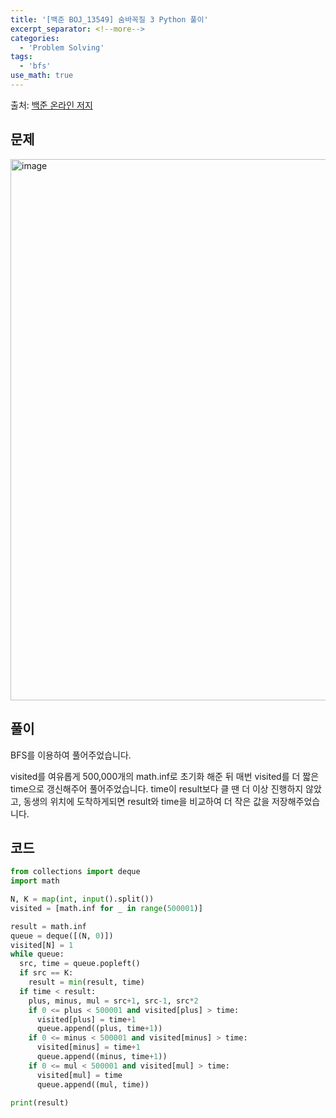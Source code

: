 ```yaml
---
title: '[백준 BOJ_13549] 숨바꼭질 3 Python 풀이'
excerpt_separator: <!--more-->
categories:
  - 'Problem Solving'
tags:
  - 'bfs'
use_math: true
---
```


출처: [백준 온라인 저지](https://www.acmicpc.net/problem/13549)

## 문제

<img width="866" alt="image" src="https://user-images.githubusercontent.com/59808674/183234659-318e6e2e-dc8e-44ea-962c-d45295e43332.png">

## 풀이

BFS를 이용하여 풀어주었습니다.  

visited를 여유롭게 500,000개의 math.inf로 초기화 해준 뒤 매번 visited를 더 짧은 time으로 갱신해주어 풀어주었습니다. time이 result보다 클 땐 더 이상 진행하지 않았고, 동생의 위치에 도착하게되면 result와 time을 비교하여 더 작은 값을 저장해주었습니다.  


## 코드

```python
from collections import deque
import math

N, K = map(int, input().split())
visited = [math.inf for _ in range(500001)]

result = math.inf
queue = deque([(N, 0)])
visited[N] = 1
while queue:
  src, time = queue.popleft()
  if src == K:
    result = min(result, time)
  if time < result:
    plus, minus, mul = src+1, src-1, src*2
    if 0 <= plus < 500001 and visited[plus] > time:
      visited[plus] = time+1
      queue.append((plus, time+1))
    if 0 <= minus < 500001 and visited[minus] > time:
      visited[minus] = time+1
      queue.append((minus, time+1))
    if 0 <= mul < 500001 and visited[mul] > time:
      visited[mul] = time
      queue.append((mul, time))

print(result)
```
